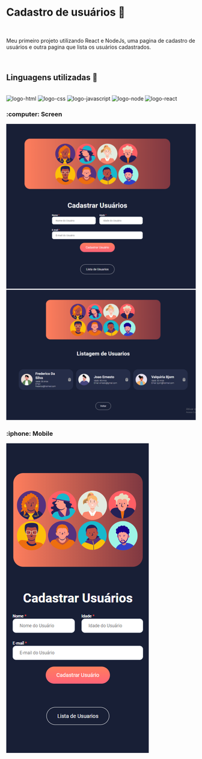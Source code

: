 <h1>Cadastro de usuários 🧑</h1>
<br>
<p> Meu primeiro projeto utilizando React e NodeJs, uma pagina de cadastro de usuários e outra pagina que lista os usuários cadastrados. </p>
<br>
<h2>Linguagens utilizadas 🚀</h2>
<br>
<img src="https://img.shields.io/badge/HTML5-E34F26?style=for-the-badge&logo=html5&logoColor=white" alt="logo-html">
<img src="https://img.shields.io/badge/CSS3-1572B6?style=for-the-badge&logo=css3&logoColor=white" alt="logo-css">
<img src="https://img.shields.io/badge/JavaScript-F7DF1E?style=for-the-badge&logo=javascript&logoColor=black" alt="logo-javascript">
<img src="https://img.shields.io/badge/Node.js-43853D?style=for-the-badge&logo=node.js&logoColor=white" alt="logo-node">
<img src="https://img.shields.io/badge/React-20232A?style=for-the-badge&logo=react&logoColor=61DAFB" alt="logo-react">
<br>
<h3>:computer: Screen</h3>
<img src = "https://github.com/mathrusso99/react-usuarios/blob/main/src/assets/Captura%20de%20Tela%20(44).png?raw=true">
<img src = "https://github.com/mathrusso99/react-usuarios/blob/main/src/assets/Captura%20de%20Tela%20(57).png?raw=true">


<h3> :iphone: Mobile</h3>
<img src = "https://github.com/mathrusso99/react-usuarios/blob/main/src/assets/Captura%20de%20Tela%20(58).png?raw=true">
<img src = "">

